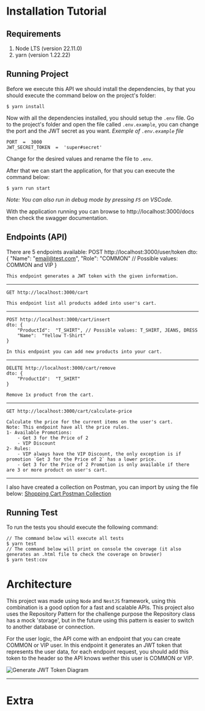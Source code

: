 # Installation Tutorial

## Requirements

1.  Node LTS (version 22.11.0)
2.  yarn (version 1.22.22)

## Running Project

Before we execute this API we should install the dependencies, by that you should execute the command below on the project's folder:

    $ yarn install

Now with all the dependencies installed, you should setup the `.env` file. Go to the project's folder and open the file called `.env.example`, you can change the port and the JWT secret as you want.
_Exemple of `.env.example` file_

    PORT  =  3000
    JWT_SECRET_TOKEN  =  'super#secret'

Change for the desired values and rename the file to `.env`.

After that we can start the application, for that you can execute the command below:

    $ yarn run start

_Note: You can also run in debug mode by pressing `F5` on VSCode._

With the application running you can browse to http://localhost:3000/docs then check the swagger documentation.

## Endpoints (API)

There are 5 endpoints available:
POST http://localhost:3000/user/token
dto: {
"Name": "email@test.com",
"Role": "COMMON" // Possible values: COMMON and VIP
}

    This endpoint generates a JWT token with the given information.

---

    GET http://localhost:3000/cart

    This endpoint list all products added into user's cart.

---

    POST http://localhost:3000/cart/insert
    dto: {
        "ProductId":  "T_SHIRT", // Possible values: T_SHIRT, JEANS, DRESS
        "Name":  "Yellow T-Shirt"
    }

    In this endpoint you can add new products into your cart.

---

    DELETE http://localhost:3000/cart/remove
    dto: {
        "ProductId":  "T_SHIRT"
    }

    Remove 1x product from the cart.

---

    GET http://localhost:3000/cart/calculate-price

    Calculate the price for the current items on the user's cart.
    Note: This endpoint have all the price rules.
    1- Available Promotions:
        - Get 3 for the Price of 2
        - VIP Discount
    2- Rules:
    	- VIP always have the VIP Discount, the only exception is if promotion `Get 3 for the Price of 2` has a lower price.
    	- Get 3 for the Price of 2 Promotion is only available if there are 3 or more product on user's cart.

---

I also have created a collection on Postman, you can import by using the file below:
[Shopping Cart Postman Collection](https://drive.google.com/file/d/1SIg5RC8IBYdwLiCGnam2eTN7NL54LDo6/view?usp=sharing)

## Running Test

To run the tests you should execute the following command:

    // The command below will execute all tests
    $ yarn test
    // The command below will print on console the coverage (it also generates an .html file to check the coverage on browser)
    $ yarn test:cov

# Architecture

This project was made using `Node` and `NestJS` framework, using this combination is a good option for a fast and scalable APIs. This project also uses the Repository Pattern for the challenge purpose the Repository class has a mock 'storage', but in the future using this pattern is easier to switch to another database or connection.

For the user logic, the API come with an endpoint that you can create COMMON or VIP user. In this endpoint it generates an JWT token that represents the user data, for each endpoint request, you should add this token to the header so the API knows wether this user is COMMON or VIP.

![Generate JWT Token Diagram](https://photos.app.goo.gl/bJT4krqhMbLRmJN9A)

---

# Extra
